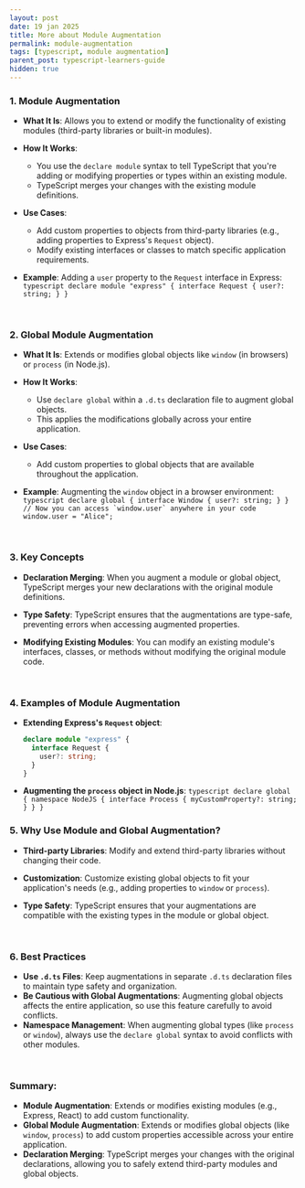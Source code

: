 ```yaml
---
layout: post
date: 19 jan 2025
title: More about Module Augmentation
permalink: module-augmentation
tags: [typescript, module augmentation]
parent_post: typescript-learners-guide
hidden: true
---
```


### 1. **Module Augmentation**

- **What It Is**: Allows you to extend or modify the functionality of existing modules (third-party libraries or built-in modules).
- **How It Works**:
  - You use the `declare module` syntax to tell TypeScript that you're adding or modifying properties or types within an existing module.
  - TypeScript merges your changes with the existing module definitions.
- **Use Cases**:
  - Add custom properties to objects from third-party libraries (e.g., adding properties to Express's `Request` object).
  - Modify existing interfaces or classes to match specific application requirements.
- **Example**: Adding a `user` property to the `Request` interface in Express:
  `typescript
 declare module "express" {
   interface Request {
     user?: string;
   }
 }
 `

  <br>

### 2. **Global Module Augmentation**

- **What It Is**: Extends or modifies global objects like `window` (in browsers) or `process` (in Node.js).
- **How It Works**:
  - Use `declare global` within a `.d.ts` declaration file to augment global objects.
  - This applies the modifications globally across your entire application.
- **Use Cases**:
  - Add custom properties to global objects that are available throughout the application.
- **Example**: Augmenting the `window` object in a browser environment:
  `` typescript
 declare global {
   interface Window {
     user?: string;
   }
 }
 // Now you can access `window.user` anywhere in your code
 window.user = "Alice"; 
  ``

  <br>

### 3. **Key Concepts**

- **Declaration Merging**: When you augment a module or global object, TypeScript merges your new declarations with the original module definitions.
- **Type Safety**: TypeScript ensures that the augmentations are type-safe, preventing errors when accessing augmented properties.
- **Modifying Existing Modules**: You can modify an existing module's interfaces, classes, or methods without modifying the original module code.

  <br>

### 4. **Examples of Module Augmentation**

- **Extending Express's `Request` object**:
  ```typescript
  declare module "express" {
    interface Request {
      user?: string;
    }
  }
  ```
- **Augmenting the `process` object in Node.js**:
  `typescript
 declare global {
   namespace NodeJS {
     interface Process {
       myCustomProperty?: string;
     }
   }
 }
 `
  <br>

### 5. **Why Use Module and Global Augmentation?**

- **Third-party Libraries**: Modify and extend third-party libraries without changing their code.
- **Customization**: Customize existing global objects to fit your application's needs (e.g., adding properties to `window` or `process`).
- **Type Safety**: TypeScript ensures that your augmentations are compatible with the existing types in the module or global object.

  <br>

### 6. **Best Practices**

- **Use `.d.ts` Files**: Keep augmentations in separate `.d.ts` declaration files to maintain type safety and organization.
- **Be Cautious with Global Augmentations**: Augmenting global objects affects the entire application, so use this feature carefully to avoid conflicts.
- **Namespace Management**: When augmenting global types (like `process` or `window`), always use the `declare global` syntax to avoid conflicts with other modules.

<br>

### Summary:

- **Module Augmentation**: Extends or modifies existing modules (e.g., Express, React) to add custom functionality.
- **Global Module Augmentation**: Extends or modifies global objects (like `window`, `process`) to add custom properties accessible across your entire application.
- **Declaration Merging**: TypeScript merges your changes with the original declarations, allowing you to safely extend third-party modules and global objects.

